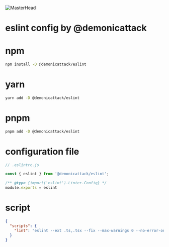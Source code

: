 ![MasterHead](https://cdn.icon-icons.com/icons2/2699/PNG/512/eslint_logo_icon_170171.png)

<h1 align="start">eslint config by @demonicattack</h1>

# npm

```sh
npm install -D @demonicattack/eslint
```

# yarn

```sh
yarn add -D @demonicattack/eslint
```

# pnpm

```sh
pnpm add -D @demonicattack/eslint
```

# configuration file

```js
// .eslintrc.js

const { eslint } from '@demonicattack/eslint';

/** @type {import('eslint').Linter.Config} */
module.exports = eslint

```

# script

```json
{
  "scripts": {
    "lint": "eslint --ext .ts,.tsx --fix --max-warnings 0 --no-error-on-unmatched-pattern ."
  }
}
```
